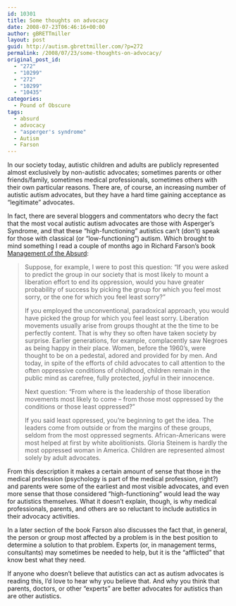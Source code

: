 ```yaml
---
id: 10301
title: Some thoughts on advocacy
date: 2008-07-23T06:46:16+00:00
author: gBRETTmiller
layout: post
guid: http://autism.gbrettmiller.com/?p=272
permalink: /2008/07/23/some-thoughts-on-advocacy/
original_post_id:
  - "272"
  - "10299"
  - "272"
  - "10299"
  - "10435"
categories:
  - Pound of Obscure
tags:
  - absurd
  - advocacy
  - "asperger's syndrome"
  - Autism
  - Farson
---
```

In our society today, autistic children and adults are publicly represented almost exclusively by non-autistic advocates; sometimes parents or other friends/family, sometimes medical professionals, sometimes others with their own particular reasons. There are, of course, an increasing number of autistic autism advocates, but they have a hard time gaining acceptance as &#8220;legitimate&#8221; advocates.

In fact, there are several bloggers and commentators who decry the fact that the most vocal autistic autism advocates are those with Asperger&#8217;s Syndrome, and that these &#8220;high-functioning&#8221; autistics can&#8217;t (don&#8217;t) speak for those with classical (or &#8220;low-functioning&#8221;) autism. Which brought to mind something I read a couple of months ago in Richard Farson&#8217;s book [Management of the Absurd](http://www.amazon.com/Management-Absurd-Richard-Farson/dp/0684830442/ref=pd_bbs_sr_1?ie=UTF8&s=books&qid=1216786636&sr=1-1):

> Suppose, for example, I were to post this question: &#8220;If you were asked to predict the group in our society that is most likely to mount a liberation effort to end its oppression, would you have greater probability of success by picking the group for which you feel most sorry, or the one for which you feel least sorry?&#8221;
> 
> If you employed the unconventional, paradoxical approach, you would have picked the group for which you feel least sorry. Liberation movements usually arise from groups thought at the the time to be perfectly content. That is why they so often have taken society by surprise. Earlier generations, for example, complacently saw Negroes as being happy in their place. Women, before the 1960&#8217;s, were thought to be on a pedestal, adored and provided for by men. And today, in spite of the efforts of child advocates to call attention to the often oppressive conditions of childhood, children remain in the public mind as carefree, fully protected, joyful in their innocence.
> 
> Next question: &#8220;From where is the leadership of those liberation movements most likely to come &#8211; from those most oppressed by the conditions or those least oppressed?&#8221;
> 
> If you said least oppressed, you&#8217;re beginning to get the idea. The leaders come from outside or from the margins of these groups, seldom from the most oppressed segments. African-Americans were most helped at first by white abolitionists. Gloria Steinem is hardly the most oppressed woman in America. Children are represented almost solely by adult advocates.

From this description it makes a certain amount of sense that those in the medical profession (psychology is part of the medical profession, right?) and parents were some of the earliest and most visible advocates, and even more sense that those considered &#8220;high-functioning&#8221; would lead the way for autistics themselves. What it doesn&#8217;t explain, though, is why medical professionals, parents, and others are so reluctant to include autistics in their advocacy activities.

In a later section of the book Farson also discusses the fact that, in general, the person or group most affected by a problem is in the best position to determine a solution to that problem. Experts (or, in management terms, consultants) may sometimes be needed to help, but it is the &#8220;afflicted&#8221; that know best what they need.

If anyone who doesn&#8217;t believe that autistics can act as autism advocates is reading this, I&#8217;d love to hear why you believe that. And why you think that parents, doctors, or other &#8220;experts&#8221; are better advocates for autistics than are other autistics.